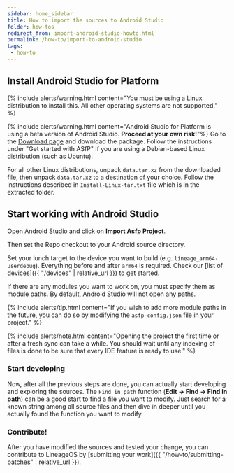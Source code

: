 ```yaml
---
sidebar: home_sidebar
title: How to import the sources to Android Studio
folder: how-tos
redirect_from: import-android-studio-howto.html
permalink: /how-to/import-to-android-studio
tags:
 - how-to
---
```


## Install Android Studio for Platform

{% include alerts/warning.html content="You must be using a Linux distribution to install this. All other operating systems are not supported." %}
<!-- Remove the following warning after Google makes this a stable build. -->
{% include alerts/warning.html content="Android Studio for Platform is using a beta version of Android Studio. **Proceed at your own risk!**"%}
Go to the [Download page](https://developer.android.com/studio/platform) and download the package. Follow the instructions under "Get started with ASfP" if you are using a Debian-based Linux distribution (such as Ubuntu).

For all other Linux distributions, unpack `data.tar.xz` from the downloaded file, then unpack `data.tar.xz` to a destination of your choice. Follow the instructions described in `Install-Linux-tar.txt` file which is in the extracted folder.

## Start working with Android Studio

Open Android Studio and click on **Import Asfp Project**.

Then set the Repo checkout to your Android source directory.

Set your lunch target to the device you want to build (e.g. `lineage_arm64-userdebug`). Everything before and after `arm64` is required. Check our [list of devices]({{ "/devices" | relative_url }}) to get started.

If there are any modules you want to work on, you must specify them as module paths. By default, Android Studio will not open any paths.

{% include alerts/tip.html content="If you wish to add more module paths in the future, you can do so by modifying the `asfp-config.json` file in your project." %}

{% include alerts/note.html content="Opening the project the first time or after a fresh sync can take a while. You should wait until any indexing of files is done to be sure that every IDE feature is ready to use." %}

### Start developing

Now, after all the previous steps are done, you can actually start developing and exploring the sources. The `Find in path` function (**Edit -> Find -> Find in path**) can be a good start to find a file you want to modify. Just search for a known string among all source files and then dive in deeper until you actually found the function you want to modify.

### Contribute!

After you have modified the sources and tested your change, you can contribute to LineageOS by [submitting your work]({{ "/how-to/submitting-patches" | relative_url }}).

